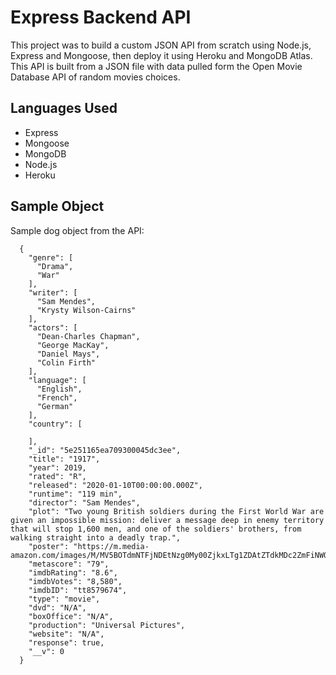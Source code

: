 # Express Backend API

This project was to build a custom JSON API from scratch using Node.js, Express and Mongoose, then deploy it using Heroku and MongoDB Atlas. This API is built from a JSON file with data pulled form the Open Movie Database API of random movies choices.

## Languages Used
- Express
- Mongoose
- MongoDB
- Node.js
- Heroku

## Sample Object
Sample dog object from the API:
```
  {
    "genre": [
      "Drama",
      "War"
    ],
    "writer": [
      "Sam Mendes",
      "Krysty Wilson-Cairns"
    ],
    "actors": [
      "Dean-Charles Chapman",
      "George MacKay",
      "Daniel Mays",
      "Colin Firth"
    ],
    "language": [
      "English",
      "French",
      "German"
    ],
    "country": [
      
    ],
    "_id": "5e251165ea709300045dc3ee",
    "title": "1917",
    "year": 2019,
    "rated": "R",
    "released": "2020-01-10T00:00:00.000Z",
    "runtime": "119 min",
    "director": "Sam Mendes",
    "plot": "Two young British soldiers during the First World War are given an impossible mission: deliver a message deep in enemy territory that will stop 1,600 men, and one of the soldiers' brothers, from walking straight into a deadly trap.",
    "poster": "https://m.media-amazon.com/images/M/MV5BOTdmNTFjNDEtNzg0My00ZjkxLTg1ZDAtZTdkMDc2ZmFiNWQ1XkEyXkFqcGdeQXVyNTAzNzgwNTg@._V1_SX300.jpg",
    "metascore": "79",
    "imdbRating": "8.6",
    "imdbVotes": "8,580",
    "imdbID": "tt8579674",
    "type": "movie",
    "dvd": "N/A",
    "boxOffice": "N/A",
    "production": "Universal Pictures",
    "website": "N/A",
    "response": true,
    "__v": 0
  }
  ```
  

